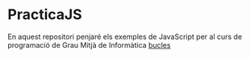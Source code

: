 # PracticaJS
En aquest repositori penjaré els exemples de JavaScript per al curs de
programació de Grau Mitjà de Informàtica
[bucles](./bucles/)
